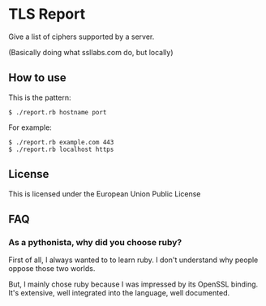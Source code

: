 # TLS Report

Give a list of ciphers supported by a server.

(Basically doing what ssllabs.com do, but locally)

## How to use

This is the pattern:

    $ ./report.rb hostname port


For example:

    $ ./report.rb example.com 443
    $ ./report.rb localhost https

## License

This is licensed under the European Union Public License

## FAQ

### As a pythonista, why did you choose ruby?

First of all, I always wanted to to learn ruby. I don't understand why people
oppose those two worlds.

But, I mainly chose ruby because I was impressed by its OpenSSL binding. It's
extensive, well integrated into the language, well documented.
